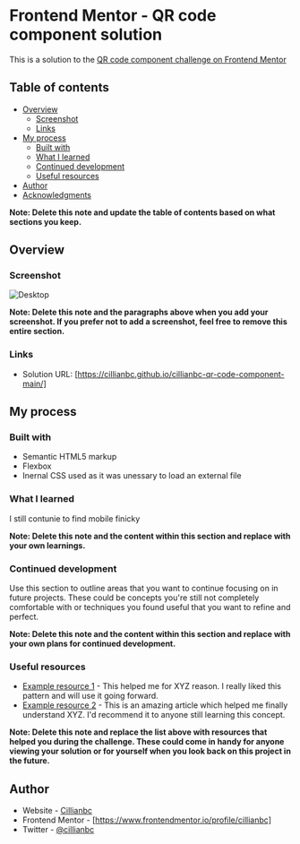 # Frontend Mentor - QR code component solution

This is a solution to the [QR code component challenge on Frontend Mentor](https://www.frontendmentor.io/challenges/qr-code-component-iux_sIO_H)

## Table of contents

- [Overview](#overview)
  - [Screenshot](#screenshot)
  - [Links](#links)
- [My process](#my-process)
  - [Built with](#built-with)
  - [What I learned](#what-i-learned)
  - [Continued development](#continued-development)
  - [Useful resources](#useful-resources)
- [Author](#author)
- [Acknowledgments](#acknowledgments)

**Note: Delete this note and update the table of contents based on what sections you keep.**

## Overview

### Screenshot

![Desktop](https://share.cleanshot.com/BKHPMHpD)


**Note: Delete this note and the paragraphs above when you add your screenshot. If you prefer not to add a screenshot, feel free to remove this entire section.**

### Links

- Solution URL: [https://cillianbc.github.io/cillianbc-qr-code-component-main/]

## My process

### Built with

- Semantic HTML5 markup
- Flexbox
- Inernal CSS used as it was unessary to load an external file

### What I learned

I still contunie to find mobile finicky 



**Note: Delete this note and the content within this section and replace with your own learnings.**

### Continued development

Use this section to outline areas that you want to continue focusing on in future projects. These could be concepts you're still not completely comfortable with or techniques you found useful that you want to refine and perfect.

**Note: Delete this note and the content within this section and replace with your own plans for continued development.**

### Useful resources

- [Example resource 1](https://www.example.com) - This helped me for XYZ reason. I really liked this pattern and will use it going forward.
- [Example resource 2](https://www.example.com) - This is an amazing article which helped me finally understand XYZ. I'd recommend it to anyone still learning this concept.

**Note: Delete this note and replace the list above with resources that helped you during the challenge. These could come in handy for anyone viewing your solution or for yourself when you look back on this project in the future.**

## Author

- Website - [Cillianbc](https://www.cillianbc.com)
- Frontend Mentor - [https://www.frontendmentor.io/profile/cillianbc]
- Twitter - [@cillianbc](https://www.twitter.com/cillianbc)

